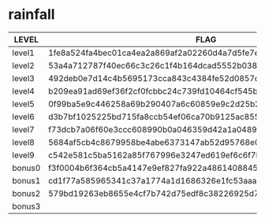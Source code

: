 # rainfall



</style>
<table class="tg">
<thead>
  <tr>
    <th class="tg-0lax">LEVEL</th>
    <th class="tg-baqh">FLAG</th>
  </tr>
</thead>
<tbody>
  <tr>
    <td class="tg-0lax">level1</td>
    <td class="tg-buh4"><span style="color:var(--color-text-primary)">1fe8a524fa4bec01ca4ea2a869af2a02260d4a7d5fe7e7c24d8617e6dca12d3a</span></td>
  </tr>
  <tr>
    <td class="tg-0lax">level2</td>
    <td class="tg-buh4">53a4a712787f40ec66c3c26c1f4b164dcad5552b038bb0addd69bf5bf6fa8e77</td>
  </tr>
  <tr>
    <td class="tg-0lax"><span style="font-weight:400;font-style:normal">level</span>3</td>
    <td class="tg-buh4">492deb0e7d14c4b5695173cca843c4384fe52d0857c2b0718e1a521a4d33ec02</td>
  </tr>
  <tr>
    <td class="tg-0lax"><span style="font-weight:400;font-style:normal">level</span>4</td>
    <td class="tg-buh4">b209ea91ad69ef36f2cf0fcbbc24c739fd10464cf545b20bea8572ebdc3c36fa</td>
  </tr>
  <tr>
    <td class="tg-0lax"><span style="font-weight:400;font-style:normal">level</span>5</td>
    <td class="tg-buh4">0f99ba5e9c446258a69b290407a6c60859e9c2d25b26575cafc9ae6d75e9456a</td>
  </tr>
  <tr>
    <td class="tg-0lax"><span style="font-weight:400;font-style:normal">level</span>6</td>
    <td class="tg-buh4">d3b7bf1025225bd715fa8ccb54ef06ca70b9125ac855aeab4878217177f41a31</td>
  </tr>
  <tr>
    <td class="tg-0lax"><span style="font-weight:400;font-style:normal">level</span>7</td>
    <td class="tg-buh4"><span style="font-weight:400;font-style:normal">f73dcb7a06f60e3ccc608990b0a046359d42a1a0489ffeefd0d9cb2d7c9cb82d</span></td>
  </tr>
  <tr>
    <td class="tg-0lax"><span style="font-weight:400;font-style:normal">level</span>8</td>
    <td class="tg-buh4"><span style="font-weight:400;font-style:normal">5684af5cb4c8679958be4abe6373147ab52d95768e047820bf382e44fa8d8fb9</span></td>
  </tr>
  <tr>
    <td class="tg-0lax"><span style="font-weight:400;font-style:normal">level</span>9</td>
    <td class="tg-buh4"><span style="font-weight:400;font-style:normal">c542e581c5ba5162a85f767996e3247ed619ef6c6f7b76a59435545dc6259f8a</span></td>
  </tr>
  <tr>
    <td class="tg-0lax">bonus0</td>
    <td class="tg-buh4">f3f0004b6f364cb5a4147e9ef827fa922a4861408845c26b6971ad770d906728</td>
  </tr>
  <tr>
    <td class="tg-0lax">bonus1</td>
    <td class="tg-buh4"><span style="font-weight:400;font-style:normal">cd1f77a585965341c37a1774a1d1686326e1fc53aaa5459c840409d4d06523c9</span></td>
  </tr>
  <tr>
    <td class="tg-0lax">bonus2</td>
    <td class="tg-buh4">579bd19263eb8655e4cf7b742d75edf8c38226925d78db8163506f5191825245</td>
  </tr>
  <tr>
    <td class="tg-0lax">bonus3</td>
    <td class="tg-buh4"></td>
  </tr>
</tbody>
</table>
